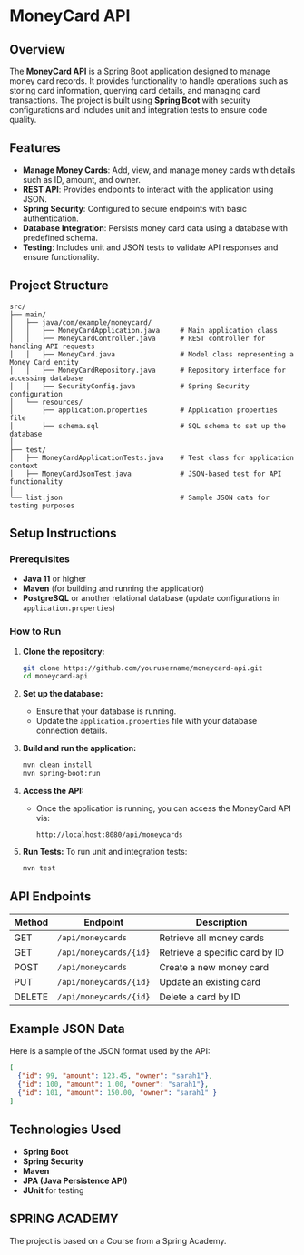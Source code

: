
# MoneyCard API

## Overview

The **MoneyCard API** is a Spring Boot application designed to manage money card records. It provides functionality to handle operations such as storing card information, querying card details, and managing card transactions. The project is built using **Spring Boot** with security configurations and includes unit and integration tests to ensure code quality.

## Features

- **Manage Money Cards**: Add, view, and manage money cards with details such as ID, amount, and owner.
- **REST API**: Provides endpoints to interact with the application using JSON.
- **Spring Security**: Configured to secure endpoints with basic authentication.
- **Database Integration**: Persists money card data using a database with predefined schema.
- **Testing**: Includes unit and JSON tests to validate API responses and ensure functionality.

## Project Structure

```plaintext
src/
├── main/
│   ├── java/com/example/moneycard/
│   │   ├── MoneyCardApplication.java     # Main application class
│   │   ├── MoneyCardController.java      # REST controller for handling API requests
│   │   ├── MoneyCard.java                # Model class representing a Money Card entity
│   │   ├── MoneyCardRepository.java      # Repository interface for accessing database
│   │   ├── SecurityConfig.java           # Spring Security configuration
│   └── resources/
│       ├── application.properties        # Application properties file
│       ├── schema.sql                    # SQL schema to set up the database
│
├── test/
│   ├── MoneyCardApplicationTests.java    # Test class for application context
│   ├── MoneyCardJsonTest.java            # JSON-based test for API functionality
│
└── list.json                             # Sample JSON data for testing purposes
```

## Setup Instructions

### Prerequisites

- **Java 11** or higher
- **Maven** (for building and running the application)
- **PostgreSQL** or another relational database (update configurations in `application.properties`)

### How to Run

1. **Clone the repository:**
   ```bash
   git clone https://github.com/yourusername/moneycard-api.git
   cd moneycard-api
   ```

2. **Set up the database:**
    - Ensure that your database is running.
    - Update the `application.properties` file with your database connection details.

3. **Build and run the application:**
   ```bash
   mvn clean install
   mvn spring-boot:run
   ```

4. **Access the API:**
    - Once the application is running, you can access the MoneyCard API via:
      ```
      http://localhost:8080/api/moneycards
      ```

5. **Run Tests:**
   To run unit and integration tests:
   ```bash
   mvn test
   ```

## API Endpoints

| Method | Endpoint              | Description                   |
|--------|-----------------------|-------------------------------|
| GET    | `/api/moneycards`      | Retrieve all money cards       |
| GET    | `/api/moneycards/{id}` | Retrieve a specific card by ID |
| POST   | `/api/moneycards`      | Create a new money card        |
| PUT    | `/api/moneycards/{id}` | Update an existing card        |
| DELETE | `/api/moneycards/{id}` | Delete a card by ID            |

## Example JSON Data

Here is a sample of the JSON format used by the API:

```json
[
  {"id": 99, "amount": 123.45, "owner": "sarah1"},
  {"id": 100, "amount": 1.00, "owner": "sarah1"},
  {"id": 101, "amount": 150.00, "owner": "sarah1" }
]
```

## Technologies Used

- **Spring Boot**
- **Spring Security**
- **Maven**
- **JPA (Java Persistence API)**
- **JUnit** for testing



## SPRING ACADEMY

The project is based on a Course from a Spring Academy.
